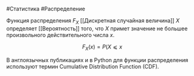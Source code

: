 #Статистика #Распределение 

Функция распределения $F_X$​ [[Дискретная случайная величина]] $X$ определяет [[Вероятность]] того, что $X$ примет значение не большее произвольного действительного числа $x$.

$$F_X​(x)=P(X⩽x$$

В англоязычных публикациях и в Python для функции распределения используют термин Cumulative Distribution Function (CDF).